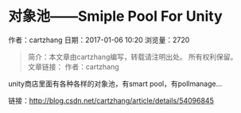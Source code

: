 # 对象池——Smiple Pool For Unity
作者：cartzhang
日期：2017-01-06 10:20
浏览量：2720
> 简介：本文章由cartzhang编写，转载请注明出处。 所有权利保留。  
文章链接： 
作者：cartzhang 
 
unity商店里面有各种各样的对象池，有smart pool，有pollmanage...

 链接：http://blog.csdn.net/cartzhang/article/details/54096845
